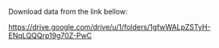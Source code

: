 Download data from the link bellow:

https://drive.google.com/drive/u/1/folders/1gfwWALpZSTyH-ENqLQQQrp19g70Z-PwC
